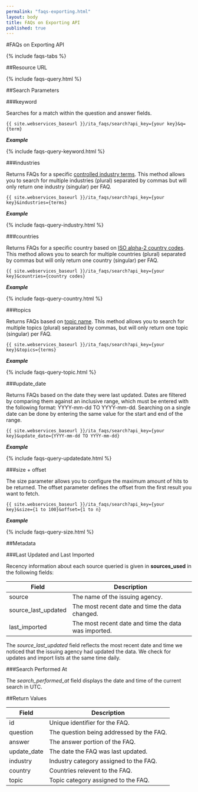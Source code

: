 ```yaml
---
permalink: "faqs-exporting.html"
layout: body
title: FAQs on Exporting API
published: true
---
```


#FAQs on Exporting API

{% include faqs-tabs %}

##Resource URL

{% include faqs-query.html %}

##Search Parameters

###keyword

Searches for a match within the question and answer fields.

    {{ site.webservices_baseurl }}/ita_faqs/search?api_key={your key}&q={term}

**_Example_**

{% include faqs-query-keyword.html %}

###industries

Returns FAQs for a specific [controlled industry terms](industry-list-faqs.html). This method allows you to search for multiple industries (plural) separated by commas but will only return one industry (singular) per FAQ.

    {{ site.webservices_baseurl }}/ita_faqs/search?api_key={your key}&industries={terms}

**_Example_**

{% include faqs-query-industry.html %}

###countries

Returns FAQs for a specific country based on [ISO alpha-2 country codes](http://www.iso.org/iso/home/standards/country_codes/country_names_and_code_elements.htm). This method allows you to search for multiple countries (plural) separated by commas but will only return one country (singular) per FAQ.

    {{ site.webservices_baseurl }}/ita_faqs/search?api_key={your key}&countries={country codes}

**_Example_**

{% include faqs-query-country.html %}

###topics

Returns FAQs based on [topic name](topic-list-faqs.html).  This method allows you to search for multiple topics (plural) separated by commas, but will only return one topic (singular) per FAQ.

    {{ site.webservices_baseurl }}/ita_faqs/search?api_key={your key}&topics={terms}

**_Example_**

{% include faqs-query-topic.html %}

###update_date

Returns FAQs based on the date they were last updated.  Dates are filtered by comparing them against an inclusive range, which must be entered with the following format:  YYYY-mm-dd TO YYYY-mm-dd.  Searching on a single date can be done by entering the same value for the start and end of the range.

    {{ site.webservices_baseurl }}/ita_faqs/search?api_key={your key}&update_date={YYYY-mm-dd TO YYYY-mm-dd}

**_Example_**

{% include faqs-query-updatedate.html %}

###size + offset

The size parameter allows you to configure the maximum amount of hits to be returned. The offset parameter defines the offset from the first result you want to fetch.

    {{ site.webservices_baseurl }}/ita_faqs/search?api_key={your key}&size={1 to 100}&offset={1 to n}

**_Example_**

{% include faqs-query-size.html %}

##Metadata

###Last Updated and Last Imported

Recency information about each source queried is given in **sources_used** in the following fields:

| Field	| Description |
| ------| -------------|
| source | The name of the issuing agency. |
| source_last_updated | The most recent date and time the data changed. |
| last_imported | The most recent date and time the data was imported. |

The *source_last_updated* field reflects the most recent date and time we noticed that the issuing agency had updated the data. We check for updates and import lists at the same time daily.

###Search Performed At

The *search_performed_at* field displays the date and time of the current search in UTC.

##Return Values

| Field              | Description                             |
| ------------------ | --------------------------------------- |
| id                 | Unique identifier for the FAQ.             |
| question         	 | The question being addressed by the FAQ.|
| answer             | The answer portion of the FAQ.  |
| update_date        | The date the FAQ was last updated.  |
| industry           | Industry category assigned to the FAQ. |
| country            | Countries relevent to the FAQ.          |
| topic              | Topic category assigned to the FAQ.      |
